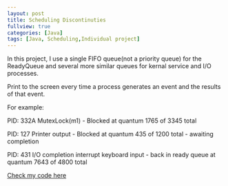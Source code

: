 ```yaml
---
layout: post
title: Scheduling Discontinuties
fullview: true
categories: [Java]
tags: [Java, Scheduling,Individual project]
---
```

  In this project, I use a single FIFO queue(not a priority queue) for the ReadyQueue and several more similar queues for kernal service and I/O processes.

Print to the screen every time a process generates an event and the results of that event. 

For example:

PID: 332A MutexLock(m1) - Blocked at quantum 1765 of 3345 total

PID: 127 Printer output - Blocked at quantum 435 of 1200 total - awaiting completion

PID: 431 I/O completion interrupt keyboard input - back in ready queue at quantum 7643 of 4800 total

<a class="btn btn-default" href="https://github.com/godofhand/TCSS-422-Scheduling-Discontinuities">Check my code here</a>

